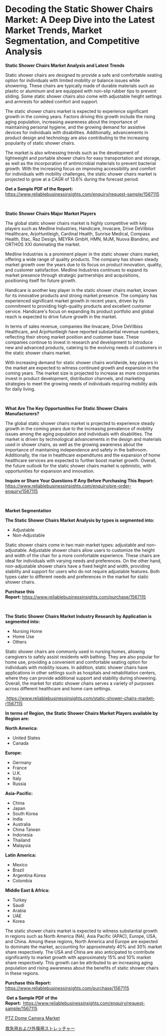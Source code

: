 <p><h1>Decoding the Static Shower Chairs Market: A Deep Dive into the Latest Market Trends, Market Segmentation, and Competitive Analysis</h1></p><p><strong>Static Shower Chairs Market Analysis and Latest Trends</strong></p>
<p><p>Static shower chairs are designed to provide a safe and comfortable seating option for individuals with limited mobility or balance issues while showering. These chairs are typically made of durable materials such as plastic or aluminum and are equipped with non-slip rubber tips to prevent sliding. Some static shower chairs also come with adjustable height settings and armrests for added comfort and support.</p><p>The static shower chairs market is expected to experience significant growth in the coming years. Factors driving this growth include the rising aging population, increasing awareness about the importance of maintaining personal hygiene, and the growing demand for assistive devices for individuals with disabilities. Additionally, advancements in product design and technology are also contributing to the increasing popularity of static shower chairs.</p><p>The market is also witnessing trends such as the development of lightweight and portable shower chairs for easy transportation and storage, as well as the incorporation of antimicrobial materials to prevent bacterial growth. With the increasing focus on improving accessibility and comfort for individuals with mobility challenges, the static shower chairs market is projected to grow at a CAGR of 13.6% during the forecast period.</p></p>
<p><strong>Get a Sample PDF of the Report:&nbsp;</strong> <a href="https://www.reliablebusinessinsights.com/enquiry/request-sample/1567115">https://www.reliablebusinessinsights.com/enquiry/request-sample/1567115</a></p>
<p>&nbsp;</p>
<p><strong>Static Shower Chairs Major Market Players</strong></p>
<p><p>The global static shower chairs market is highly competitive with key players such as Medline Industries, Handicare, Invacare, Drive DeVilbiss Healthcare, ArjoHuntleigh, Cardinal Health, Sunrise Medical, Compass Health, Etac, Raz Design, MEYRA GmbH, HMN, MJM, Nuova Blandino, and ORTHOS XXI dominating the market.</p><p>Medline Industries is a prominent player in the static shower chairs market, offering a wide range of quality products. The company has shown steady market growth over the years due to its focus on product innovation, quality, and customer satisfaction. Medline Industries continues to expand its market presence through strategic partnerships and acquisitions, positioning itself for future growth.</p><p>Handicare is another key player in the static shower chairs market, known for its innovative products and strong market presence. The company has experienced significant market growth in recent years, driven by its commitment to providing high-quality products and excellent customer service. Handicare's focus on expanding its product portfolio and global reach is expected to drive future growth in the market.</p><p>In terms of sales revenue, companies like Invacare, Drive DeVilbiss Healthcare, and ArjoHuntleigh have reported substantial revenue numbers, reflecting their strong market position and customer base. These companies continue to invest in research and development to introduce new and advanced products, catering to the evolving needs of customers in the static shower chairs market.</p><p>With increasing demand for static shower chairs worldwide, key players in the market are expected to witness continued growth and expansion in the coming years. The market size is projected to increase as more companies invest in product development, distribution channels, and marketing strategies to meet the growing needs of individuals requiring mobility aids for daily living.</p></p>
<p>&nbsp;</p>
<p><strong>What Are The Key Opportunities For Static Shower Chairs Manufacturers?</strong></p>
<p><p>The global static shower chairs market is projected to experience steady growth in the coming years due to the increasing prevalence of mobility issues among the aging population and individuals with disabilities. The market is driven by technological advancements in the design and materials used in shower chairs, as well as the growing awareness about the importance of maintaining independence and safety in the bathroom. Additionally, the rise in healthcare expenditures and the expansion of home healthcare services are expected to further boost market growth. Overall, the future outlook for the static shower chairs market is optimistic, with opportunities for expansion and innovation.</p></p>
<p><strong>Inquire or Share Your Questions If Any Before Purchasing This Report:</strong> <a href="https://www.reliablebusinessinsights.com/enquiry/pre-order-enquiry/1567115">https://www.reliablebusinessinsights.com/enquiry/pre-order-enquiry/1567115</a></p>
<p>&nbsp;</p>
<p><strong>Market Segmentation</strong></p>
<p><strong>The Static Shower Chairs Market Analysis by types is segmented into:</strong></p>
<p><ul><li>Adjustable</li><li>Non-Adjustable</li></ul></p>
<p><p>Static shower chairs come in two main market types: adjustable and non-adjustable. Adjustable shower chairs allow users to customize the height and width of the chair for a more comfortable experience. These chairs are ideal for individuals with varying needs and preferences. On the other hand, non-adjustable shower chairs have a fixed height and width, providing stability and support for users who do not require adjustable features. Both types cater to different needs and preferences in the market for static shower chairs.</p></p>
<p><strong>Purchase this Report:&nbsp;</strong><a href="https://www.reliablebusinessinsights.com/purchase/1567115">https://www.reliablebusinessinsights.com/purchase/1567115</a></p>
<p>&nbsp;</p>
<p><strong>The Static Shower Chairs Market Industry Research by Application is segmented into:</strong></p>
<p><ul><li>Nursing Home</li><li>Home Use</li><li>Others</li></ul></p>
<p><p>Static shower chairs are commonly used in nursing homes, allowing caregivers to safely assist residents with bathing. They are also popular for home use, providing a convenient and comfortable seating option for individuals with mobility issues. In addition, static shower chairs have applications in other settings such as hospitals and rehabilitation centers, where they can provide additional support and stability during showering. Overall, the market for static shower chairs serves a variety of purposes across different healthcare and home care settings.</p></p>
<p><a href="https://www.reliablebusinessinsights.com/static-shower-chairs-market-r1567115">&nbsp;https://www.reliablebusinessinsights.com/static-shower-chairs-market-r1567115</a></p>
<p><strong>In terms of Region, the Static Shower Chairs Market Players available by Region are:</strong></p>
<p>
    <p> <strong> North America: </strong>
        <ul>
            <li>United States</li>
            <li>Canada</li>
        </ul>
        </p> 
    <p> <strong> Europe: </strong>
        <ul>
            <li>Germany</li>
            <li>France</li>
            <li>U.K.</li>
            <li>Italy</li>
            <li>Russia</li>
        </ul>
        </p> 
    <p> <strong> Asia-Pacific: </strong>
        <ul>
            <li>China</li>
            <li>Japan</li>
            <li>South Korea</li>
            <li>India</li>
            <li>Australia</li>
            <li>China Taiwan</li>
            <li>Indonesia</li>
            <li>Thailand</li>
            <li>Malaysia</li>
        </ul>
        </p> 
    <p> <strong> Latin America: </strong>
        <ul>
            <li>Mexico</li>
            <li>Brazil</li>
            <li>Argentina Korea</li>
            <li>Colombia</li>
        </ul>
        </p> 
    <p> <strong> Middle East & Africa: </strong>
        <ul>
            <li>Turkey</li>
            <li>Saudi</li>
            <li>Arabia</li>
            <li>UAE</li>
            <li>Korea</li>
        </ul>
    </p>
    </p>
<p><p>The static shower chairs market is expected to witness substantial growth in regions such as North America (NA), Asia Pacific (APAC), Europe, USA, and China. Among these regions, North America and Europe are expected to dominate the market, accounting for approximately 40% and 30% market share respectively. The USA and China are also anticipated to contribute significantly to market growth with approximately 15% and 10% market share respectively. This growth can be attributed to an increasing aging population and rising awareness about the benefits of static shower chairs in these regions.</p></p>
<p><strong>Purchase this Report: </strong><a href="https://www.reliablebusinessinsights.com/purchase/1567115">https://www.reliablebusinessinsights.com/purchase/1567115</a></p>
<p>&nbsp;<strong>Get a Sample PDF of the Report:&nbsp;&nbsp;</strong><a href="https://www.reliablebusinessinsights.com/enquiry/request-sample/1567115">https://www.reliablebusinessinsights.com/enquiry/request-sample/1567115</a></p>
<p><strong></strong></p>
<p><p><a href="https://issuu.com/reportprime-2/docs/ptz-dome-camera-market-size-2030.pptx">PTZ Dome Camera Market</a></p><p><a href="https://github.com/KenyonJohns/Market-Research-Report-List-1/blob/main/638914591892.md">救急用および外傷用ストレッチャー</a></p></p>
